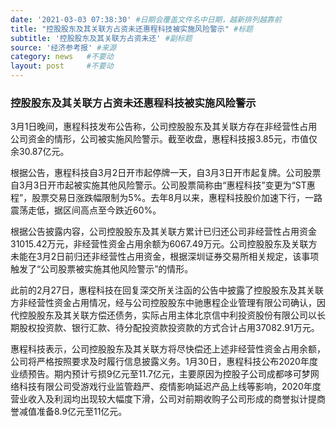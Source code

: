 ```yaml
---
date: '2021-03-03 07:38:30' #日期会覆盖文件名中日期，越新排列越靠前
title: "控股股东及其关联方占资未还惠程科技被实施风险警示" #标题
subtitle: '控股股东及其关联方占资未还' #副标题
source: '经济参考报' #来源
category: news   #不要动
layout: post     #不要动
---
```


### 控股股东及其关联方占资未还惠程科技被实施风险警示

3月1日晚间，惠程科技发布公告称，公司控股股东及其关联方存在非经营性占用公司资金的情形，公司被实施风险警示。截至收盘，惠程科技报3.85元，市值仅余30.87亿元。

根据公告，惠程科技自3月2日开市起停牌一天，自3月3日开市起复牌。公司股票自3月3日开市起被实施其他风险警示。公司股票简称由“惠程科技”变更为“ST惠程”，股票交易日涨跌幅限制为5%。去年8月以来，惠程科技股价加速下行，一路震荡走低，据区间高点至今跌近60%。

根据公告披露内容，公司控股股东及其关联方累计已归还公司非经营性占用资金31015.42万元，非经营性资金占用余额为6067.49万元。公司控股股东及关联方未能在3月2日前归还非经营性占用资金，根据深圳证券交易所相关规定，该事项触发了“公司股票被实施其他风险警示”的情形。

此前的2月27日，惠程科技在回复深交所关注函的公告中披露了控股股东及其关联方非经营性资金占用情况，经与公司控股股东中驰惠程企业管理有限公司确认，因代控股股东及其关联方偿还债务，实际占用主体北京信中利投资股份有限公司以长期股权投资款、银行汇款、待分配投资款投资款的方式合计占用37082.91万元。

惠程科技表示，公司控股股东及其关联方将尽快偿还上述非经营性资金占用余额，公司将严格按照要求及时履行信息披露义务。1月30日，惠程科技公布2020年度业绩预告。期内预计亏损9亿元至11.7亿元，主要原因为控股子公司成都哆可梦网络科技有限公司受游戏行业监管趋严、疫情影响延迟产品上线等影响，2020年度营业收入及利润均出现较大幅度下滑，公司对前期收购子公司形成的商誉拟计提商誉减值准备8.9亿元至11亿元。
